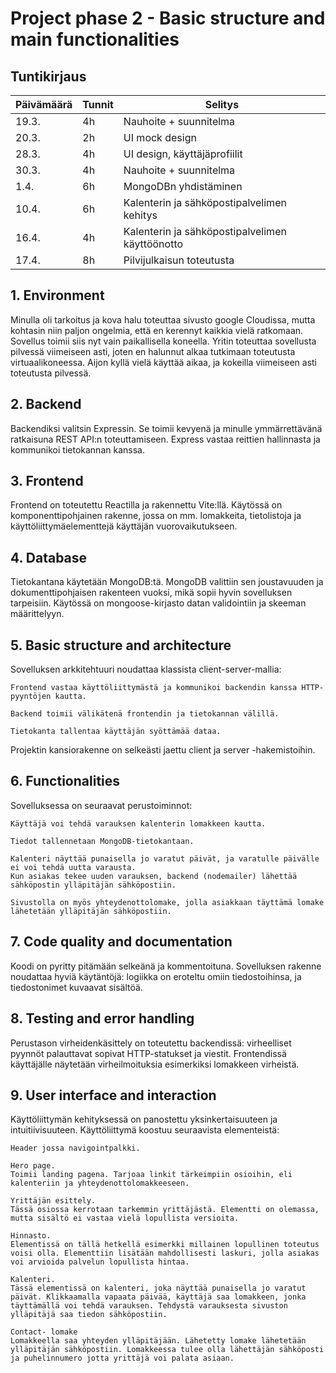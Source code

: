 # Project phase 2 - Basic structure and main functionalities

## Tuntikirjaus

| Päivämäärä | Tunnit | Selitys |
|-------------|--------|---------|
| 19.3.       | 4h     | Nauhoite + suunnitelma |
| 20.3.       | 2h     | UI mock design |
| 28.3.       | 4h     | UI design, käyttäjäprofiilit |
| 30.3.       | 4h     | Nauhoite + suunnitelma |
| 1.4.        | 6h     | MongoDBn yhdistäminen |
| 10.4.       | 6h     | Kalenterin ja sähköpostipalvelimen kehitys |
| 16.4.       | 4h     | Kalenterin ja sähköpostipalvelimen käyttöönotto |
| 17.4.       | 8h     | Pilvijulkaisun toteutusta |




## 1. Environment

Minulla oli tarkoitus ja kova halu toteuttaa sivusto google Cloudissa, mutta kohtasin niin paljon ongelmia, että en kerennyt kaikkia vielä ratkomaan. Sovellus toimii siis nyt vain paikallisella koneella. Yritin toteuttaa sovellusta pilvessä viimeiseen asti, joten en halunnut alkaa tutkimaan toteutusta virtuaalikoneessa. Aijon kyllä vielä käyttää aikaa, ja kokeilla viimeiseen asti toteutusta pilvessä. 

## 2. Backend

Backendiksi valitsin Expressin. Se toimii kevyenä ja minulle ymmärrettävänä ratkaisuna REST API:n toteuttamiseen. Express vastaa reittien hallinnasta ja kommunikoi tietokannan kanssa.

## 3. Frontend

Frontend on toteutettu Reactilla ja rakennettu Vite:llä. Käytössä on komponenttipohjainen rakenne, jossa on mm. lomakkeita, tietolistoja ja käyttöliittymäelementtejä käyttäjän vuorovaikutukseen. 

## 4. Database

Tietokantana käytetään MongoDB:tä. MongoDB valittiin sen joustavuuden ja dokumenttipohjaisen rakenteen vuoksi, mikä sopii hyvin sovelluksen tarpeisiin. Käytössä on mongoose-kirjasto datan validointiin ja skeeman määrittelyyn. 

## 5. Basic structure and architecture

Sovelluksen arkkitehtuuri noudattaa klassista client-server-mallia:

    Frontend vastaa käyttöliittymästä ja kommunikoi backendin kanssa HTTP-pyyntöjen kautta.

    Backend toimii välikätenä frontendin ja tietokannan välillä.

    Tietokanta tallentaa käyttäjän syöttämää dataa.

Projektin kansiorakenne on selkeästi jaettu client ja server -hakemistoihin.

## 6. Functionalities

Sovelluksessa on seuraavat perustoiminnot:

    Käyttäjä voi tehdä varauksen kalenterin lomakkeen kautta.

    Tiedot tallennetaan MongoDB-tietokantaan.

    Kalenteri näyttää punaisella jo varatut päivät, ja varatulle päivälle ei voi tehdä uutta varausta.
    Kun asiakas tekee uuden varauksen, backend (nodemailer) lähettää sähköpostin ylläpitäjän sähköpostiin.

    Sivustolla on myös yhteydenottolomake, jolla asiakkaan täyttämä lomake lähetetään ylläpitäjän sähköpostiin.
    

## 7. Code quality and documentation

Koodi on pyritty pitämään selkeänä ja kommentoituna. Sovelluksen rakenne noudattaa hyviä käytäntöjä: logiikka on eroteltu omiin tiedostoihinsa, ja tiedostonimet kuvaavat sisältöä.

## 8. Testing and error handling

Perustason virheidenkäsittely on toteutettu backendissä: virheelliset pyynnöt palauttavat sopivat HTTP-statukset ja viestit. Frontendissä käyttäjälle näytetään virheilmoituksia esimerkiksi lomakkeen virheistä. 

## 9. User interface and interaction

Käyttöliittymän kehityksessä on panostettu yksinkertaisuuteen ja intuitiivisuuteen. Käyttöliittymä koostuu seuraavista elementeistä:

    Header jossa navigointpalkki. 

    Hero page.
    Toimii landing pagena. Tarjoaa linkit tärkeimpiin osioihin, eli kalenteriin ja yhteydenottolomakkeeseen. 

    Yrittäjän esittely.
    Tässä osiossa kerrotaan tarkemmin yrittäjästä. Elementti on olemassa, mutta sisältö ei vastaa vielä lopullista versioita. 

    Hinnasto. 
    Elementissä on tällä hetkellä esimerkki millainen lopullinen toteutus voisi olla. Elementtiin lisätään mahdollisesti laskuri, jolla asiakas voi arvioida palvelun lopullista hintaa. 

    Kalenteri.
    Tässä elementissä on kalenteri, joka näyttää punaisella jo varatut päivät. Klikkaamalla vapaata päivää, käyttäjä saa lomakkeen, jonka täyttämällä voi tehdä varauksen. Tehdystä varauksesta sivuston ylläpitäjä saa tiedon sähköpostiin. 

    Contact- lomake
    Lomakkeella saa yhteyden ylläpitäjään. Lähetetty lomake lähetetään ylläpitäjän sähköpostiin. Lomakkeessa tulee olla lähettäjän sähköposti ja puhelinnumero jotta yrittäjä voi palata asiaan. 

  
    

